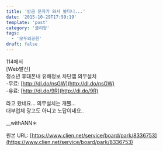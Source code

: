 ```yaml
---
title: '방금 문자가 와서 봤더니...'
date: '2015-10-29T17:59:19'
template: 'post'
category: '클리앙'
tags: 
  - '모두의공원'
draft: false
---
```


114에서  
\[Web발신\]  
청소년 휴대폰내 유해정보 차단앱 의무설치  
\-무료: [http://dl.do/nsGW](http://dl.do/nsGW)  
\-유료: [http://di.do/9R](http://di.do/9R)  
  
라고 왔네요... 의무설치는 개뿔...  
대부업체 광고도 아니고 노답이네요..  
  
\_\_withANN＊

원본 URL: [https://www.clien.net/service/board/park/8336753](https://www.clien.net/service/board/park/8336753)